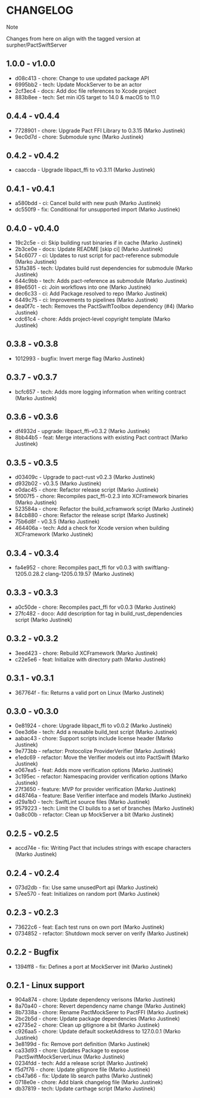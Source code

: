 # CHANGELOG

> [!NOTE]
> Changes from here on align with the tagged version at surpher/PactSwiftServer

## 1.0.0 - v1.0.0

* d08c413 - chore: Change to use updated package API
* 6995bb2 - tech: Update MockServer to be an actor
* 2cf3ec4 - docs: Add doc file references to Xcode project
* 883b8ee - tech: Set min iOS target to 14.0 & macOS to 11.0

## 0.4.4 - v0.4.4

* 7728901 - chore: Upgrade Pact FFI Library to 0.3.15 (Marko Justinek)
* 9ec0d7d - chore: Submodule sync (Marko Justinek)

## 0.4.2 - v0.4.2

* caaccda - Upgrade libpact_ffi to v0.3.11 (Marko Justinek)

## 0.4.1 - v0.4.1

* a580bdd - ci: Cancel build with new push (Marko Justinek)
* dc550f9 - fix: Conditional for unsupported import (Marko Justinek)

## 0.4.0 - v0.4.0

* 19c2c5e - ci: Skip building rust binaries if in cache (Marko Justinek)
* 2b3ce0e - docs: Update README [skip ci] (Marko Justinek)
* 54c6077 - ci: Updates to rust script for pact-reference submodule (Marko Justinek)
* 53fa385 - tech: Updates build rust dependencies for submodule (Marko Justinek)
* 644c9bb - tech: Adds pact-reference as submodule (Marko Justinek)
* 89e6501 - ci: Join workflows into one (Marko Justinek)
* dec6c33 - ci: Add Package.resolved to repo (Marko Justinek)
* 6449c75 - ci: Improvements to pipelines (Marko Justinek)
* dea0f7c - tech: Removes the PactSwiftToolbox dependency (#4) (Marko Justinek)
* cdc61c4 - chore: Adds project-level copyright template (Marko Justinek)

## 0.3.8 - v0.3.8

* 1012993 - bugfix: Invert merge flag (Marko Justinek)

## 0.3.7 - v0.3.7

* bcfc657 - tech: Adds more logging information when writing contract (Marko Justinek)

## 0.3.6 - v0.3.6

* df4932d - upgrade: libpact_ffi-v0.3.2 (Marko Justinek)
* 8bb44b5 - feat: Merge interactions with existing Pact contract (Marko Justinek)

## 0.3.5 - v0.3.5

* d03409c - Upgrade to pact-rust v0.2.3 (Marko Justinek)
* d932b02 - v0.3.5 (Marko Justinek)
* e0dac45 - chore: Refactor release script (Marko Justinek)
* 5f007f5 - chore: Recompiles pact_ffi-0.2.3 into XCFramework binaries (Marko Justinek)
* 523584a - chore: Refactor the build_xcframwork script (Marko Justinek)
* 84cb880 - chore: Refactor the release script (Marko Justinek)
* 75b6d8f - v0.3.5 (Marko Justinek)
* 464406a - tech: Add a check for Xcode version when building XCFramework (Marko Justinek)

## 0.3.4 - v0.3.4

* fa4e952 - chore: Recompiles pact_ffi for v0.0.3 with swiftlang-1205.0.28.2 clang-1205.0.19.57 (Marko Justinek)

## 0.3.3 - v0.3.3

* a0c50de - chore: Recompiles pact_ffi for v0.0.3 (Marko Justinek)
* 27fc482 - doco: Add description for tag in build_rust_dependencies script (Marko Justinek)

## 0.3.2 - v0.3.2

* 3eed423 - chore: Rebuild XCFramework (Marko Justinek)
* c22e5e6 - feat: Initialize with directory path (Marko Justinek)

## 0.3.1 - v0.3.1

* 367764f - fix: Returns a valid port on Linux (Marko Justinek)

## 0.3.0 - v0.3.0

* 0e81924 - chore: Upgrade libpact_ffi to v0.0.2 (Marko Justinek)
* 0ee3d6e - tech: Add a reusable build_test script (Marko Justinek)
* aabac43 - chore: Support scripts include license header (Marko Justinek)
* 9e773bb - refactor: Protocolize ProviderVerifier (Marko Justinek)
* e1edc69 - refactor: Move the Verifier models out into PactSwift (Marko Justinek)
* e067ea5 - feat: Adds more verification options (Marko Justinek)
* 3c195ec - refactor: Namespacing provider verification options (Marko Justinek)
* 27f3650 - feature: MVP for provider verification (Marko Justinek)
* d48746a - feature: Base Verifier interface and models (Marko Justinek)
* d29a1b0 - tech: SwiftLint source files (Marko Justinek)
* 9579223 - tech: Limit the CI builds to a set of branches (Marko Justinek)
* 0a8c00b - refactor: Clean up MockServer a bit (Marko Justinek)

## 0.2.5 - v0.2.5

* accd74e - fix: Writing Pact that includes strings with escape characters (Marko Justinek)

## 0.2.4 - v0.2.4

* 073d2db - fix: Use same unusedPort api (Marko Justinek)
* 57ee570 - feat: Initializes on random port (Marko Justinek)

## 0.2.3 - v0.2.3

* 73622c6 - feat: Each test runs on own port (Marko Justinek)
* 0734852 - refactor: Shutdown mock server on verify (Marko Justinek)

## 0.2.2 - Bugfix

* 1394ff8 - fix: Defines a port at MockServer init (Marko Justinek)

## 0.2.1 - Linux support

* 904a874 - chore: Update dependency verisons (Marko Justinek)
* 8a70a40 - chore: Revert dependency name change (Marko Justinek)
* 8b7338a - chore: Rename PactMockSerer to PactFFI (Marko Justinek)
* 2bc2b5d - chore: Update package dependencies (Marko Justinek)
* e2735e2 - chore: Clean up gitignore a bit (Marko Justinek)
* c926aa5 - chore: Update default socketAddress to 127.0.0.1 (Marko Justinek)
* 3e8199d - fix: Remove port definition (Marko Justinek)
* ca33d93 - chore: Updates Package to expose PactSwiftMockServerLinux (Marko Justinek)
* 0234fdd - tech: Add a release script (Marko Justinek)
* f5d7f76 - chore: Update gitignore file (Marko Justinek)
* cb47a66 - fix: Update lib search paths (Marko Justinek)
* 0718e0e - chore: Add blank changelog file (Marko Justinek)
* db37819 - tech: Update carthage script (Marko Justinek)
